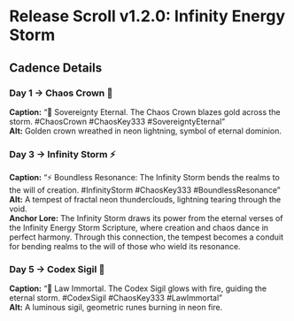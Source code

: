 # Release Scroll v1.2.0: Infinity Energy Storm

## Cadence Details

### Day 1 → Chaos Crown 👑
**Caption:** “👑 Sovereignty Eternal. The Chaos Crown blazes gold across the storm. #ChaosCrown #ChaosKey333 #SovereigntyEternal”  
**Alt:** Golden crown wreathed in neon lightning, symbol of eternal dominion.

### Day 3 → Infinity Storm ⚡
**Caption:** “⚡ Boundless Resonance: The Infinity Storm bends the realms to the will of creation. #InfinityStorm #ChaosKey333 #BoundlessResonance”  
**Alt:** A tempest of fractal neon thunderclouds, lightning tearing through the void.  
**Anchor Lore:** The Infinity Storm draws its power from the eternal verses of the Infinity Energy Storm Scripture, where creation and chaos dance in perfect harmony. Through this connection, the tempest becomes a conduit for bending realms to the will of those who wield its resonance.

### Day 5 → Codex Sigil 📜
**Caption:** “📜 Law Immortal. The Codex Sigil glows with fire, guiding the eternal storm. #CodexSigil #ChaosKey333 #LawImmortal”  
**Alt:** A luminous sigil, geometric runes burning in neon fire.
